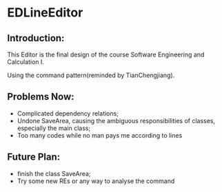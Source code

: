 # EDLineEditor
## Introduction:
This Editor is the final design of the course Software Engineering and Calculation I. 

Using the command pattern(reminded by TianChengjiang).
## Problems Now:
+ Complicated dependency relations;
+ Undone SaveArea, causing the ambiguous responsibilities of classes, especially the main class;
+ Too many codes while no man pays me according to lines
## Future Plan:
* finish the class SaveArea;
* Try some new REs or any way to analyse the command
